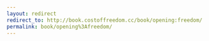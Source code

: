 ```yaml
---
layout: redirect
redirect_to: http://book.costoffreedom.cc/book/opening:freedom/
permalink: book/opening%3Afreedom/
---
```

